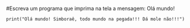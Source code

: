 #Escreva um programa que imprima na tela a mensagem: Olá mundo! 

```
print("Olá mundo! Simboraê, todo mundo na pegada!!! Dá mole não!!!")

```


